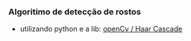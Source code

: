 ### Algoritimo de detecção de rostos
-  utilizando python e a lib:
[openCv / Haar Cascade ](https://opencv.org/)